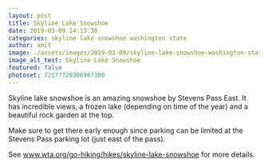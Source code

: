 ```yaml
---
layout: post
title: Skyline Lake Snowshoe
date: 2019-03-09 14:13:38
categories: skyline lake snowshoe washington state
author: amit
image: ./assets/images/2019-03-09/skyline-lake-snowshoe-washington-state.jpg
image_alt_text: Skyline Lake Snowshoe
featured: false
photoset: 72177720306967300
---
```

Skyline lake snowshoe is an amazing snowshoe by Stevens Pass East. It has incredible views, a frozen lake (depending on time of the year) and a beautiful rock garden at the top.

Make sure to get there early enough since parking can be limited at the Stevens Pass parking lot (just east of the pass).

See <a href="https://www.wta.org/go-hiking/hikes/skyline-lake-snowshoe" rel="noreferrer nofollow">www.wta.org/go-hiking/hikes/skyline-lake-snowshoe</a> for more details.


  
